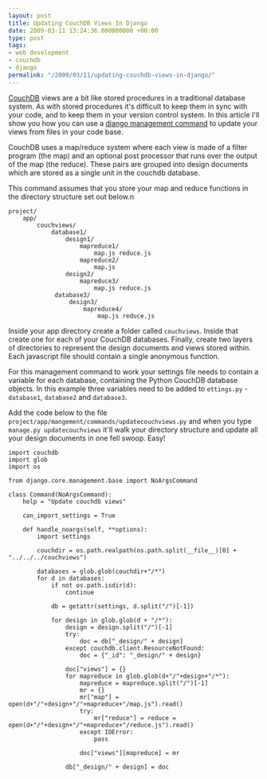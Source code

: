 ```yaml
---
layout: post
title: Updating CouchDB Views In Django
date: 2009-03-11 13:24:36.000000000 +00:00
type: post
tags:
- web development
- couchdb
- django
permalink: "/2009/03/11/updating-couchdb-views-in-django/"
---
```

[CouchDB](http://couchdb.apache.org/) views are a bit like stored procedures in a traditional database system. As with stored procedures it's difficult to keep them in sync with your code, and to keep them in your version control system. In this article I'll show you how you can use a [django management command](http://andrewwilkinson.wordpress.com/2009/03/06/creating-django-management-commands/) to update your views from files in your code base.

CouchDB uses a map/reduce system where each view is made of a filter program (the map) and an optional post processor that runs over the output of the map (the reduce). These pairs are grouped into design documents which are stored as a single unit in the couchdb database.

This command assumes that you store your map and reduce functions in the directory structure set out below.n

    project/
        app/
            couchviews/
                database1/
                    design1/
                        mapreduce1/
                            map.js reduce.js
                        mapreduce2/
                            map.js
                    design2/
                        mapreduce3/
                            map.js reduce.js
                 database3/
                     design3/
                         mapreduce4/
                             map.js reduce.js

Inside your app directory create a folder called `couchviews`. Inside that create one for each of your CouchDB databases. Finally, create two layers of directories to represent the design documents and views stored within. Each javascript file should contain a single anonymous function.

For this management command to work your settings file needs to contain a variable for each database, containing the Python CouchDB database objects. In this example three variables need to be added to `ettings.py` - `database1`, `database2` and `database3`.

Add the code below to the file `project/app/mangement/commands/updatecouchviews.py` and when you type `manage.py updatecouchviews` it'll walk your directory structure and update all your design documents in one fell swoop. Easy!

    import couchdb
    import glob
    import os

    from django.core.management.base import NoArgsCommand

    class Command(NoArgsCommand):
        help = "Update couchdb views"

        can_import_settings = True

        def handle_noargs(self, **options):
            import settings

            couchdir = os.path.realpath(os.path.split(__file__)[0] + "../../../couchviews")

            databases = glob.glob(couchdir+"/*")
            for d in databases:
                if not os.path.isdir(d):
                    continue

                db = getattr(settings, d.split("/")[-1])

                for design in glob.glob(d + "/*"):
                    design = design.split("/")[-1]
                    try:
                        doc = db["_design/" + design]
                    except couchdb.client.ResourceNotFound:
                        doc = {"_id": "_design/" + design}

                    doc["views"] = {}
                    for mapreduce in glob.glob(d+"/"+design+"/*"):
                        mapreduce = mapreduce.split("/")[-1]
                        mr = {}
                        mr["map"] = open(d+"/"+design+"/"+mapreduce+"/map.js").read()
                        try:
                            mr["reduce"] = reduce = open(d+"/"+design+"/"+mapreduce+"/reduce.js").read()
                        except IOError:
                            pass

                        doc["views"][mapreduce] = mr

                    db["_design/" + design] = doc
